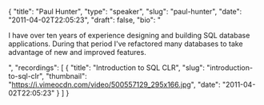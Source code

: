 {
  "title": "Paul Hunter",
  "type": "speaker",
  "slug": "paul-hunter",
  "date": "2011-04-02T22:05:23",
  "draft": false,
  "bio": "<p>I have over ten years of experience designing and building SQL database applications. During that period I've refactored many databases to take advantage of new and improved features.</p>",
  "recordings": [
    {
      "title": "Introduction to SQL CLR",
      "slug": "introduction-to-sql-clr",
      "thumbnail": "https://i.vimeocdn.com/video/500557129_295x166.jpg",
      "date": "2011-04-02T22:05:23"
    }
  ]
}